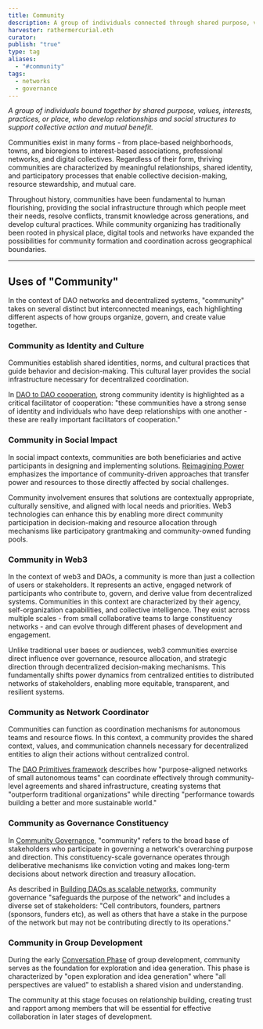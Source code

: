 ```yaml
---
title: Community
description: A group of individuals connected through shared purpose, values, or interests who actively participate in coordination, governance, and resource allocation in decentralized systems.
harvester: rathermercurial.eth
curator: 
publish: "true"
type: tag
aliases:
  - "#community"
tags:
  - networks
  - governance
---
```


*A group of individuals bound together by shared purpose, values, interests, practices, or place, who develop relationships and social structures to support collective action and mutual benefit.*

Communities exist in many forms - from place-based neighborhoods, towns, and bioregions to interest-based associations, professional networks, and digital collectives. Regardless of their form, thriving communities are characterized by meaningful relationships, shared identity, and participatory processes that enable collective decision-making, resource stewardship, and mutual care.

Throughout history, communities have been fundamental to human flourishing, providing the social infrastructure through which people meet their needs, resolve conflicts, transmit knowledge across generations, and develop cultural practices. While community organizing has traditionally been rooted in physical place, digital tools and networks have expanded the possibilities for community formation and coordination across geographical boundaries.

---

## Uses of "Community"

In the context of DAO networks and decentralized systems, "community" takes on several distinct but interconnected meanings, each highlighting different aspects of how groups organize, govern, and create value together.

### Community as Identity and Culture

Communities establish shared identities, norms, and cultural practices that guide behavior and decision-making. This cultural layer provides the social infrastructure necessary for decentralized coordination.

In [DAO to DAO cooperation](/artifacts/articles/governance-for-better-futures%201/Governance%20for%20better%20futures%20-%20DAO%202%20DAO%20Co-operation.md), strong community identity is highlighted as a critical facilitator of cooperation: "these communities have a strong sense of identity and individuals who have deep relationships with one another - these are really important facilitators of cooperation."

### Community in Social Impact

In social impact contexts, communities are both beneficiaries and active participants in designing and implementing solutions. [Reimagining Power](/Reimagining%20Power%20-%20How%20Web3%20Can%20Transform%20Impact.md) emphasizes the importance of community-driven approaches that transfer power and resources to those directly affected by social challenges.

Community involvement ensures that solutions are contextually appropriate, culturally sensitive, and aligned with local needs and priorities. Web3 technologies can enhance this by enabling more direct community participation in decision-making and resource allocation through mechanisms like participatory grantmaking and community-owned funding pools.

### Community in Web3

In the context of web3 and DAOs, a community is more than just a collection of users or stakeholders. It represents an active, engaged network of participants who contribute to, govern, and derive value from decentralized systems. Communities in this context are characterized by their agency, self-organization capabilities, and collective intelligence. They exist across multiple scales - from small collaborative teams to large constituency networks - and can evolve through different phases of development and engagement.

Unlike traditional user bases or audiences, web3 communities exercise direct influence over governance, resource allocation, and strategic direction through decentralized decision-making mechanisms. This fundamentally shifts power dynamics from centralized entities to distributed networks of stakeholders, enabling more equitable, transparent, and resilient systems.

### Community as Network Coordinator

Communities can function as coordination mechanisms for autonomous teams and resource flows. In this context, a community provides the shared context, values, and communication channels necessary for decentralized entities to align their actions without centralized control.

The [DAO Primitives framework](/notes/dao-primitives/dao-primitives.md) describes how "purpose-aligned networks of small autonomous teams" can coordinate effectively through community-level agreements and shared infrastructure, creating systems that "outperform traditional organizations" while directing "performance towards building a better and more sustainable world."

### Community as Governance Constituency

In [Community Governance](/artifacts/patterns/community-governance.md), "community" refers to the broad base of stakeholders who participate in governing a network's overarching purpose and direction. This constituency-scale governance operates through deliberative mechanisms like conviction voting and makes long-term decisions about network direction and treasury allocation.

As described in [Building DAOs as scalable networks](/artifacts/articles/network-evolution%201/Building%20DAOs%20as%20scalable%20networks.md), community governance "safeguards the purpose of the network" and includes a diverse set of stakeholders: "Cell contributors, founders, partners (sponsors, funders etc), as well as others that have a stake in the purpose of the network but may not be contributing directly to its operations."

### Community in Group Development

During the early [Conversation Phase](/artifacts/guides/dao-primitives-framework/group-phase/conversation-phase.md) of group development, community serves as the foundation for exploration and idea generation. This phase is characterized by "open exploration and idea generation" where "all perspectives are valued" to establish a shared vision and understanding.

The community at this stage focuses on relationship building, creating trust and rapport among members that will be essential for effective collaboration in later stages of development.